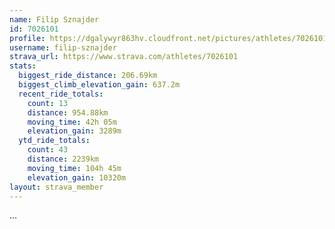 ```yaml
---
name: Filip Sznajder
id: 7026101
profile: https://dgalywyr863hv.cloudfront.net/pictures/athletes/7026101/2123836/17/large.jpg
username: filip-sznajder
strava_url: https://www.strava.com/athletes/7026101
stats:
  biggest_ride_distance: 206.69km
  biggest_climb_elevation_gain: 637.2m
  recent_ride_totals:
    count: 13
    distance: 954.88km
    moving_time: 42h 05m
    elevation_gain: 3289m
  ytd_ride_totals:
    count: 43
    distance: 2239km
    moving_time: 104h 45m
    elevation_gain: 10320m
layout: strava_member
--- 
```

...
